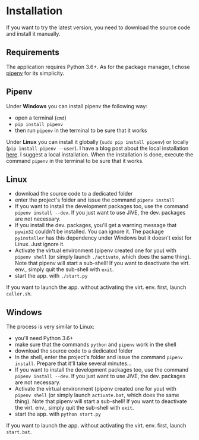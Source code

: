 Installation
============

If you want to try the latest version, you need to
download the source code and install it manually.

Requirements
------------

The application requires Python 3.6+. As for the package manager,
I chose [pipenv](https://github.com/pypa/pipenv) for its simplicity.

Pipenv
------

Under **Windows** you can install pipenv the following way:
* open a terminal (`cmd`)
* `pip install pipenv`
* then run `pipenv` in the terminal to be sure that it works

Under **Linux** you can install it globally (`sudo pip install pipenv`)
or locally (`pip install pipenv --user`). I have a blog
post about the local installation [here](https://pythonadventures.wordpress.com/2018/06/29/pip-install-user/).
I suggest a local installation. When the installation is done,
execute the command `pipenv` in the terminal to be sure that it works.

Linux
-----

* download the source code to a dedicated folder
* enter the project's folder and issue the command `pipenv install`
* If you want to install the development packages too, use the
  command `pipenv install --dev`. If you just want to use JiVE,
  the dev. packages are not necessary.
* If you install the dev. packages, you'll get a warning message
  that `pywin32` couldn't be
  installed. You can ignore it. The package `pyinstaller`
  has this dependency under Windows but it doesn't exist for
  Linux. Just ignore it.
* Activate the virtual environment (pipenv created one for you) with
  `pipenv shell` (or simply launch `./activate`, which does the same thing).
  Note that pipenv will start a sub-shell! If you want to
  deactivate the virt. env., simply quit the sub-shell with `exit`.
* start the app. with `./start.py`

If you want to launch the app. without activating the virt.
env. first, launch `caller.sh`.

Windows
-------

The process is very similar to Linux:

* you'll need Python 3.6+
* make sure that the commands `python` and `pipenv` work in the shell
* download the source code to a dedicated folder
* In the shell, enter the project's folder and issue the command `pipenv install`.
  Prepare that it'll take several minutes...
* If you want to install the development packages too, use the
  command `pipenv install --dev`. If you just want to use JiVE,
  the dev. packages are not necessary.
* Activate the virtual environment (pipenv created one for you) with
  `pipenv shell` (or simply launch `activate.bat`, which does the same thing).
  Note that pipenv will start a sub-shell! If you want to
  deactivate the virt. env., simply quit the sub-shell with `exit`.
* start the app. with `python start.py`

If you want to launch the app. without activating the virt.
env. first, launch `start.bat`.
